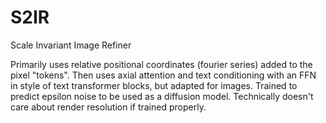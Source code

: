 # S2IR

Scale Invariant Image Refiner

Primarily uses relative positional coordinates (fourier series) added to the pixel "tokens". Then uses axial attention
and text conditioning with an FFN in style of text transformer blocks, but adapted for images. Trained to predict
epsilon noise to be used as a diffusion model. Technically doesn't care about render resolution if trained properly.